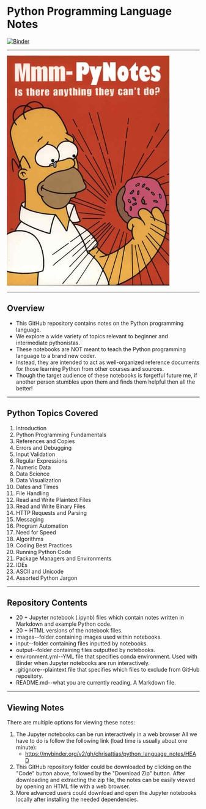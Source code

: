 # Python Programming Language Notes

[![Binder](https://mybinder.org/badge_logo.svg)](https://mybinder.org/v2/gh/chrisattias/python_language_notes/HEAD)

---

![](images/pynotes.jpg)

---

## Overview
- This GitHub repository contains notes on the Python programming language.  
- We explore a wide variety of topics relevant to beginner and intermediate pythonistas.  
- These notebooks are NOT meant to teach the Python programming language to a brand new coder.  
- Instead, they are intended to act as well-organized reference documents for those learning Python from other courses and sources.  
- Though the target audience of these notebooks is forgetful future me, if another person stumbles upon them and finds them helpful then all the better!

---

## Python Topics Covered
1. Introduction
1. Python Programming Fundamentals
1. References and Copies
1. Errors and Debugging
1. Input Validation
1. Regular Expressions
1. Numeric Data
1. Data Science
1. Data Visualization
1. Dates and Times
1. File Handling
1. Read and Write Plaintext Files
1. Read and Write Binary Files
1. HTTP Requests and Parsing
1. Messaging
1. Program Automation
1. Need for Speed
1. Algorithms
1. Coding Best Practices
1. Running Python Code
1. Package Managers and Environments
1. IDEs
1. ASCII and Unicode
1. Assorted Python Jargon

---

## Repository Contents
- 20 + Jupyter notebook (.ipynb) files which contain notes written in Markdown and example Python code.
- 20 + HTML versions of the notebook files.
- images--folder containing images used within notebooks.
- input--folder containing files inputted by notebooks.
- output--folder containing files outputted by notebooks.
- environment.yml--YML file that specifies conda environment.  Used with Binder when Jupyter notebooks are run interactively.
- .gitignore--plaintext file that specifies which files to exclude from GitHub repository.
- README.md--what you are currently reading.  A Markdown file.

---

## Viewing Notes
There are multiple options for viewing these notes:

1. The Jupyter notebooks can be run interactively in a web browser  All we have to do is follow the following link (load time is usually about one minute):
    - https://mybinder.org/v2/gh/chrisattias/python_language_notes/HEAD
1. This GitHub repository folder could be downloaded by clicking on the "Code" button above, followed by the "Download Zip" button.  After downloading and extracting the zip file, the notes can be easily viewed by opening an HTML file with a web browser. 
1. More advanced users could download and open the Jupyter notebooks locally after installing the needed dependencies.